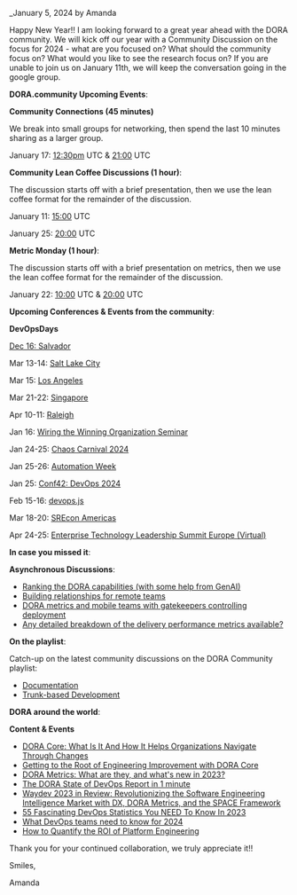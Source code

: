 _January 5, 2024 by Amanda

Happy New Year!! I am looking forward to a great year ahead with the DORA
community. We will kick off our year with a Community Discussion on the focus
for 2024 - what are you focused on? What should the community focus on? What
would you like to see the research focus on? If you are unable to join us on
January 11th, we will keep the conversation going in the google group.

**DORA.community Upcoming Events**:

**Community Connections (45 minutes)**

We break into small groups for networking, then spend the last 10 minutes
sharing as a larger group.

January 17: [12:30pm][1] UTC & [21:00][2] UTC 

**Community Lean Coffee Discussions (1 hour)**:

The discussion starts off with a brief presentation, then we use the lean coffee
format for the remainder of the discussion.

January 11: [15:00][4] UTC

January 25: [20:00][6] UTC

**Metric Monday (1 hour)**:

The discussion starts off with a brief presentation on metrics, then we use the
lean coffee format for the remainder of the discussion.

January 22: [10:00][7] UTC & [20:00][8] UTC 

**Upcoming Conferences & Events from the community**:

**DevOpsDays**

[Dec 16: Salvador][10]

Mar 13-14: [Salt Lake City][11]

Mar 15: [Los Angeles][12]

Mar 21-22: [Singapore][13]

Apr 10-11: [Raleigh][14]

Jan 16: [Wiring the Winning Organization Seminar][15]

Jan 24-25: [Chaos Carnival 2024][16]

Jan 25-26: [Automation Week][17]

Jan 25: [Conf42: DevOps 2024][18]

Feb 15-16: [devops.js][19]

Mar 18-20: [SREcon Americas][20]

Apr 24-25: [Enterprise Technology Leadership Summit Europe
(Virtual)][21]

**In case you missed it**:

**Asynchronous Discussions**:

- [Ranking the DORA capabilities (with some help from GenAI)][22]
- [Building relationships for remote teams][23]
- [DORA metrics and mobile teams with gatekeepers controlling
  deployment][24]
- [Any detailed breakdown of the delivery performance metrics
  available?][25]

**On the playlist**:

Catch-up on the latest community discussions on the DORA Community playlist:

- [Documentation][26]
- [Trunk-based Development][27]

**DORA around the world**:

**Content & Events**

- [DORA Core: What Is It And How It Helps Organizations Navigate Through
  Changes][28]
- [Getting to the Root of Engineering Improvement with DORA
  Core][29]
- [DORA Metrics: What are they, and what's new in 2023?][30]
- [The DORA State of DevOps Report in 1 minute][31]
- [Waydev 2023 in Review: Revolutionizing the Software Engineering Intelligence
  Market with DX, DORA Metrics, and the SPACE Framework][32]
- [55 Fascinating DevOps Statistics You NEED To Know In 2023][33]
- [What DevOps teams need to know for 2024][34]
- [How to Quantify the ROI of Platform Engineering][35]

Thank you for your continued collaboration, we truly appreciate it!!

Smiles,

Amanda

[1]: https://www.timeanddate.com/worldclock/converter.html?iso=20240117T123000&p1=43&p2=1440&p3=136&p4=tz_pt&p5=196&p6=248
[2]: https://www.timeanddate.com/worldclock/converter.html?iso=20240117T210000&p1=43&p2=1440&p3=136&p4=tz_pt&p5=196&p6=248
[3]: http://meet.google.com/opu-byta-xzk
[4]: https://www.timeanddate.com/worldclock/converter.html?iso=20240111T150000&p1=43&p2=1440&p3=136&p4=tz_pt&p5=196&p6=248
[5]: http://meet.google.com/gfr-hmyk-xgy
[6]: https://www.timeanddate.com/worldclock/converter.html?iso=20240125T200000&p1=43&p2=1440&p3=136&p4=tz_pt&p5=196&p6=248
[7]: https://www.timeanddate.com/worldclock/converter.html?iso=20240122T100000&p1=43&p2=1440&p3=136&p4=tz_pt&p5=196&p6=248
[8]: https://www.timeanddate.com/worldclock/converter.html?iso=20240122T200000&p1=43&p2=1440&p3=136&p4=tz_pt&p5=196&p6=248
[9]: http://meet.google.com/nxa-irjw-dfw
[10]: https://devopsdays.org/events/2023-salvador
[11]: https://devopsdays.org/events/2024-salt-lake-city/welcome/
[12]: https://devopsdays.org/events/2024-los-angeles/welcome/
[13]: https://devopsdays.org/events/2024-singapore/welcome/
[14]: https://devopsdays.org/events/2024-raleigh/welcome/
[15]: https://itrevolution.com/wwo-watch-party/
[16]: https://dev.events/conferences/chaos-carnival-online-0-2024
[17]: https://www.hiphops.io/automation-week
[18]: https://www.conf42.com/devops2024
[19]: https://devopsjsconf.com/
[20]: https://www.usenix.org/conference/srecon24americas
[21]: https://itrevolution.com/product/enterprise-technology-leadership-summit-europe-2024/
[22]: https://groups.google.com/g/dora-community/c/bpRo_YzKW9o
[23]: https://groups.google.com/g/dora-community/c/VyC7kDiK8jE
[24]: https://groups.google.com/g/dora-community/c/qfQxoUzsSG0
[25]: https://groups.google.com/g/dora-community/c/qQRjOJkZ-6c
[26]: https://www.youtube.com/watch?v=7Rbvt54CqdE&list=PLKK5zTDXqzFNt1OTjhlrCnhVl1UO2QMbk&index=24
[27]: https://www.youtube.com/watch?v=imMz1EjFJ_c&list=PLKK5zTDXqzFNt1OTjhlrCnhVl1UO2QMbk&index=25
[28]: https://www.youtube.com/watch?v=MSn6gvBjnyA
[29]: https://devinterrupted.substack.com/p/getting-to-the-root-of-engineering
[30]: https://www.cortex.io/post/understanding-dora-metrics
[31]: https://www.youtube.com/watch?v=VpGnHe2SyhI
[32]: https://waydev.co/waydev-2023-in-review-revolutionizing-the-software-engineering-intelligence-market-with-dx-dora-metrics-and-the-space-framework/
[33]: https://www.cloudzero.com/blog/devops-statistics/
[34]: https://leaddev.com/process/what-devops-teams-need-know-2024
[35]: https://napptive.com/blog/how-to-quantify-the-roi-of-platform-engineering/
